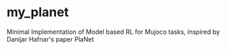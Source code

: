# my_planet

Minimal Implementation of Model based RL for Mujoco tasks, inspired by Danijar Hafnar's paper PlaNet
